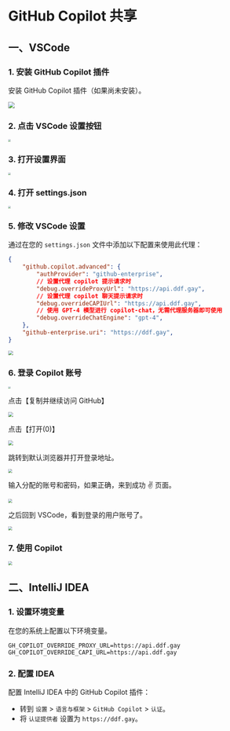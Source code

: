 # GitHub Copilot 共享

## 一、VSCode

### 1. 安装 GitHub Copilot 插件

安装 GitHub Copilot 插件（如果尚未安装）。

<img src="./images/安装GitHub Copilot插件.jpg" style="zoom:80%;" />

### 2. 点击 VSCode 设置按钮

<img src="./images/点击VSCode设置按钮.jpg" style="zoom:30%;" />

### 3. 打开设置界面

<img src="./images/打开设置界面.jpg" style="zoom:30%;" />

### 4. 打开 settings.json

<img src="./images/打开settingsJSON.jpg" style="zoom:30%;" />

### 5. 修改 VSCode 设置

通过在您的 `settings.json` 文件中添加以下配置来使用此代理：

```json
{
    "github.copilot.advanced": {
        "authProvider": "github-enterprise",
        // 设置代理 copilot 提示请求时
        "debug.overrideProxyUrl": "https://api.ddf.gay",
        // 设置代理 copilot 聊天提示请求时
        "debug.overrideCAPIUrl": "https://api.ddf.gay",
        // 使用 GPT-4 模型进行 copilot-chat，无需代理服务器即可使用
        "debug.overrideChatEngine": "gpt-4",
    },
    "github-enterprise.uri": "https://ddf.gay",
}
```

<img src="./images/在settingsJSON添加Copilot代理.jpg" style="zoom:60%;" />

### 6. 登录 Copilot 账号

<img src="./images/登录Copilot账号-00.jpg" style="zoom:30%;" />

点击【复制并继续访问 GitHub】

<img src="./images/登录Copilot账号-001.jpg" style="zoom:60%;" />

点击【打开(0)】

<img src="./images/登录Copilot账号-002.jpg" style="zoom:60%;" />

跳转到默认浏览器并打开登录地址。

<img src="./images/登录Copilot账号-003.jpg" style="zoom:50%;" />

输入分配的账号和密码，如果正确，来到成功 ✌️ 页面。

<img src="./images/登录Copilot账号-004.jpg" style="zoom:50%;" />

之后回到 VSCode，看到登录的用户账号了。

<img src="./images/登录Copilot账号-005.jpg" style="zoom:50%;" />

### 7. 使用 Copilot

<img src="./images/使用 GitHub Copilot.jpg" style="zoom:50%;" />

## 二、IntelliJ IDEA

### 1. 设置环境变量

在您的系统上配置以下环境变量。

```
GH_COPILOT_OVERRIDE_PROXY_URL=https://api.ddf.gay
GH_COPILOT_OVERRIDE_CAPI_URL=https://api.ddf.gay
```

### 2. 配置 IDEA

配置 IntelliJ IDEA 中的 GitHub Copilot 插件：

- 转到 `设置` > `语言与框架` > `GitHub Copilot` > `认证`。
- 将 `认证提供者` 设置为 `https://ddf.gay`。

